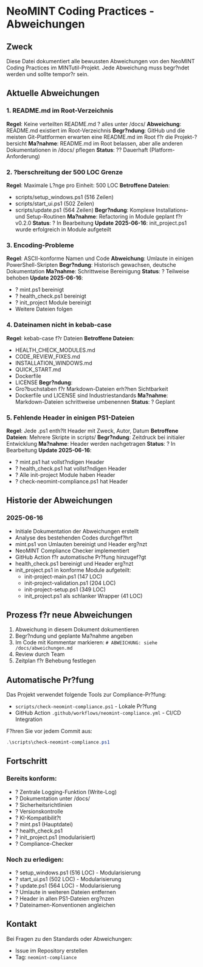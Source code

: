 # NeoMINT Coding Practices - Abweichungen

## Zweck
Diese Datei dokumentiert alle bewussten Abweichungen von den NeoMINT Coding Practices im MINTutil-Projekt.
Jede Abweichung muss begr?ndet werden und sollte tempor?r sein.

## Aktuelle Abweichungen

### 1. README.md im Root-Verzeichnis
**Regel**: Keine verteilten README.md ? alles unter /docs/
**Abweichung**: README.md existiert im Root-Verzeichnis
**Begr?ndung**: GitHub und die meisten Git-Plattformen erwarten eine README.md im Root f?r die Projekt-?bersicht
**Ma?nahme**: README.md im Root belassen, aber alle anderen Dokumentationen in /docs/ pflegen
**Status**: ?? Dauerhaft (Platform-Anforderung)

### 2. ?berschreitung der 500 LOC Grenze
**Regel**: Maximale L?nge pro Einheit: 500 LOC
**Betroffene Dateien**: 
- scripts/setup_windows.ps1 (516 Zeilen)
- scripts/start_ui.ps1 (502 Zeilen) 
- scripts/update.ps1 (564 Zeilen)
**Begr?ndung**: Komplexe Installations- und Setup-Routinen
**Ma?nahme**: Refactoring in Module geplant f?r v0.2.0
**Status**: ? In Bearbeitung
**Update 2025-06-16**: init_project.ps1 wurde erfolgreich in Module aufgeteilt

### 3. Encoding-Probleme
**Regel**: ASCII-konforme Namen und Code
**Abweichung**: Umlaute in einigen PowerShell-Skripten
**Begr?ndung**: Historisch gewachsen, deutsche Dokumentation
**Ma?nahme**: Schrittweise Bereinigung
**Status**: ? Teilweise behoben
**Update 2025-06-16**: 
- ? mint.ps1 bereinigt
- ? health_check.ps1 bereinigt
- ? init_project Module bereinigt
- Weitere Dateien folgen

### 4. Dateinamen nicht in kebab-case
**Regel**: kebab-case f?r Dateien
**Betroffene Dateien**:
- HEALTH_CHECK_MODULES.md
- CODE_REVIEW_FIXES.md
- INSTALLATION_WINDOWS.md
- QUICK_START.md
- Dockerfile
- LICENSE
**Begr?ndung**: 
- Gro?buchstaben f?r Markdown-Dateien erh?hen Sichtbarkeit
- Dockerfile und LICENSE sind Industriestandards
**Ma?nahme**: Markdown-Dateien schrittweise umbenennen
**Status**: ? Geplant

### 5. Fehlende Header in einigen PS1-Dateien
**Regel**: Jede .ps1 enth?lt Header mit Zweck, Autor, Datum
**Betroffene Dateien**: Mehrere Skripte in scripts/
**Begr?ndung**: Zeitdruck bei initialer Entwicklung
**Ma?nahme**: Header werden nachgetragen
**Status**: ? In Bearbeitung
**Update 2025-06-16**:
- ? mint.ps1 hat vollst?ndigen Header
- ? health_check.ps1 hat vollst?ndigen Header
- ? Alle init-project Module haben Header
- ? check-neomint-compliance.ps1 hat Header

## Historie der Abweichungen

### 2025-06-16
- Initiale Dokumentation der Abweichungen erstellt
- Analyse des bestehenden Codes durchgef?hrt
- mint.ps1 von Umlauten bereinigt und Header erg?nzt
- NeoMINT Compliance Checker implementiert
- GitHub Action f?r automatische Pr?fung hinzugef?gt
- health_check.ps1 bereinigt und Header erg?nzt
- init_project.ps1 in konforme Module aufgeteilt:
  - init-project-main.ps1 (147 LOC)
  - init-project-validation.ps1 (204 LOC)
  - init-project-setup.ps1 (349 LOC)
  - init_project.ps1 als schlanker Wrapper (41 LOC)

## Prozess f?r neue Abweichungen

1. Abweichung in diesem Dokument dokumentieren
2. Begr?ndung und geplante Ma?nahme angeben
3. Im Code mit Kommentar markieren: `# ABWEICHUNG: siehe /docs/abweichungen.md`
4. Review durch Team
5. Zeitplan f?r Behebung festlegen

## Automatische Pr?fung

Das Projekt verwendet folgende Tools zur Compliance-Pr?fung:
- `scripts/check-neomint-compliance.ps1` - Lokale Pr?fung
- GitHub Action `.github/workflows/neomint-compliance.yml` - CI/CD Integration

F?hren Sie vor jedem Commit aus:
```powershell
.\scripts\check-neomint-compliance.ps1
```

## Fortschritt

### Bereits konform:
- ? Zentrale Logging-Funktion (Write-Log)
- ? Dokumentation unter /docs/
- ? Sicherheitsrichtlinien
- ? Versionskontrolle
- ? KI-Kompatibilit?t
- ? mint.ps1 (Hauptdatei)
- ? health_check.ps1
- ? init_project.ps1 (modularisiert)
- ? Compliance-Checker

### Noch zu erledigen:
- ? setup_windows.ps1 (516 LOC) - Modularisierung
- ? start_ui.ps1 (502 LOC) - Modularisierung
- ? update.ps1 (564 LOC) - Modularisierung
- ? Umlaute in weiteren Dateien entfernen
- ? Header in allen PS1-Dateien erg?nzen
- ? Dateinamen-Konventionen angleichen

## Kontakt

Bei Fragen zu den Standards oder Abweichungen:
- Issue im Repository erstellen
- Tag: `neomint-compliance`
